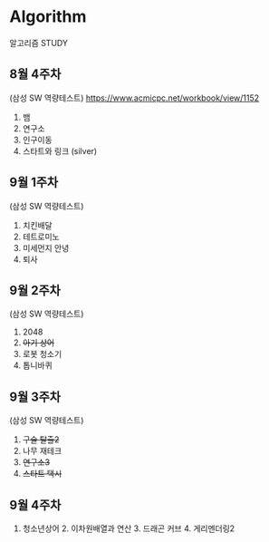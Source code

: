 Algorithm
======
알고리즘 STUDY

## 8월 4주차
(삼성 SW 역량테스트)
https://www.acmicpc.net/workbook/view/1152
1. 뱀
2. 연구소
3. 인구이동
4. 스타트와 링크 (silver)

## 9월 1주차
(삼성 SW 역량테스트)
1. 치킨배달
2. 테트로미노
3. 미세먼지 안녕
4. 퇴사

## 9월 2주차
(삼성 SW 역량테스트)
1. 2048
2. ~~아기 상어~~
3. 로봇 청소기
4. 톱니바퀴

## 9월 3주차
(삼성 SW 역량테스트)
1. ~~구슬 탈출2~~
2. 나무 재테크 
3. ~~연구소3~~
4. ~~스타트 택시~~

## 9월 4주차

1. 청소년상어 2. 이차원배열과 연산 3. 드래곤 커브 4. 게리멘더링2
